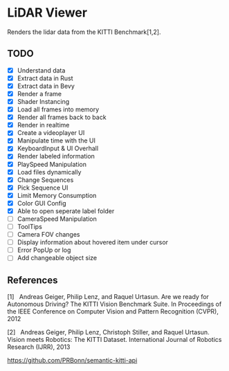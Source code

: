 # LiDAR Viewer
Renders the lidar data from the KITTI Benchmark[1,2].

## TODO
- [x] Understand data
- [x] Extract data in Rust
- [x] Extract data in Bevy
- [x] Render a frame
- [x] Shader Instancing
- [x] Load all frames into memory
- [x] Render all frames back to back
- [x] Render in realtime
- [x] Create a videoplayer UI
- [x] Manipulate time with the UI
- [x] KeyboardInput & UI Overhall
- [x] Render labeled information
- [x] PlaySpeed Manipulation
- [x] Load files dynamically
- [x] Change Sequences 
- [x] Pick Sequence UI
- [x] Limit Memory Consumption
- [x] Color GUI Config
- [x] Able to open seperate label folder
- [ ] CameraSpeed Manipulation
- [ ] ToolTips
- [ ] Camera FOV changes
- [ ] Display information about hovered item under cursor
- [ ] Error PopUp or log
- [ ] Add changeable object size
## References
[1]&nbsp;&nbsp;&nbsp;Andreas Geiger, Philip Lenz, and Raquel Urtasun. Are we ready for Autonomous Driving? The KITTI Vision Benchmark Suite. In Proceedings of the IEEE Conference on Computer Vision and Pattern Recognition (CVPR), 2012

[2]&nbsp;&nbsp;&nbsp;Andreas Geiger, Philip Lenz, Christoph Stiller, and Raquel Urtasun. Vision meets Robotics: The KITTI Dataset. International Journal of Robotics Research (IJRR), 2013


https://github.com/PRBonn/semantic-kitti-api